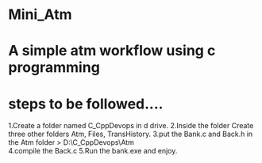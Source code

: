 # Mini_Atm
# A simple atm workflow using c programming
# steps to be followed....
1.Create a folder named C_CppDevops in d drive.
2.Inside the folder Create three other folders Atm, Files, TransHistory.
3.put the Bank.c and Back.h in the Atm folder
       > D:\C_CppDevops\Atm\
4.compile the Back.c
5.Run the bank.exe and enjoy.
